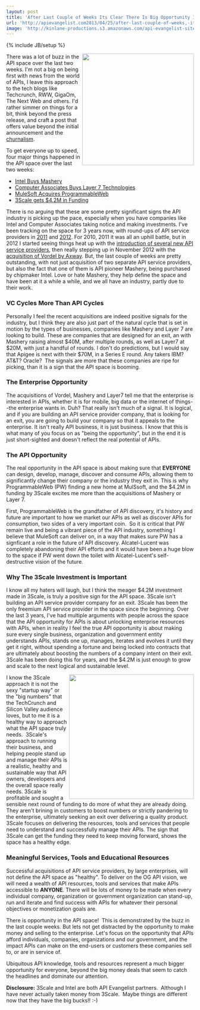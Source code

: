 ```yaml
---
layout: post
title: 'After Last Couple of Weeks Its Clear There Is Big Opportunity In The API Space'
url: 'http://apievangelist.com2013/04/25/after-last-couple-of-weeks,-its-clear-there-is-big-opportunity-in-api-the-space/'
image: 'http://kinlane-productions.s3.amazonaws.com/api-evangelist-site/blog/hundred-dollar-bills.jpg'
---
```

{% include JB/setup %}
<p>
     <img src="https://s3.amazonaws.com/kinlane-productions/hundred-dollar-bills.jpg"  width="300" align="right" />
</p>
<p>
     There was a lot of buzz in the API space over the last two weeks. I'm not a big on being first with news from the world of APIs, I leave this approach to the tech blogs like Techcrunch, RWW, GigaOm, The Next Web and others. I'd rather simmer on things for a bit, think beyond the press release, and craft a post that offers value beyond the initial announcement and the <a href="http://en.wikipedia.org/wiki/Churnalism">churnalism</a>.
</p>
<p>
     To get everyone up to speed, four major things happened in the API space over the last two weeks:
</p>
<ul>
     <li>
          <a href="http://readwrite.com/2013/04/17/intel-acquires-mashery">Intel Buys Mashery</a>
     </li>
     <li>
          <a href="http://www.ca.com/us/content/Integration/Layer-7-Technologies.aspx">Computer Associates Buys Layer 7 Technologies</a>
     </li>
     <li>
          <a href="http://blog.programmableweb.com/2013/04/23/programmableweb-joins-mulesoft/">MuleSoft Acquires ProgrammableWeb</a>
     </li>
     <li>
          <a href="http://www.3scale.net/2013/04/thank-you-to-investors-and-customers/">3Scale gets $4.2M in Funding</a>
     </li>
</ul>
<p>
     There is no arguing that these are some pretty significant signs the API industry is picking up the pace, especially when you have companies like Intel and Computer Associates taking notice and making investments. I've been tracking on the space for 3 years now, with round-ups of API service providers in <a title="API Service Providers 2011" href="http://blog.programmableweb.com/2011/10/19/api-service-provider-roundup/">2011</a> and <a href="/2012/06/15/api-service-provider-roundup-for-2012/">2012</a>. For 2010, 2011 it was all an uphill battle, but in 2012 I started seeing things heat up with the <a href="/2012/06/15/api-service-provider-roundup-for-2012/">introduction of several new API service providers</a>, then really stepping up in November 2012 with the <a href="/2012/11/13/axway-acquires-api-management-service-provider-vordel/">acquisition of Vordel by Axway</a>. But, the last couple of weeks are pretty outstanding, with not just acquisition of two separate API service providers, but also the fact that one of them is API pioneer Mashery, being purchased by chipmaker Intel. Love or hate Mashery, they help define the space and have been at it a while a while, and we all have an industry, partly due to their work.
</p>
<h3>
     VC Cycles More Than API Cycles
</h3>
<p>
     Personally I feel the recent acquisitions are indeed positive signals for the industry, but I think they are also just part of the natural cycle that is set in motion by the types of businesses, companies like Mashery and Layer 7 are looking to build. These are companies that are designed for an exit, an with Mashery raising almost $40M, after multiple rounds, as well as Layer7 at $20M, with just a handful of rounds. I don't do predictions, but I would say that Apigee is next with their $70M, in a Series E round. Any takers IBM? AT&amp;T? Oracle?  The signals are more that these companies are ripe for picking, than it is a sign that the API space is booming.
</p>
<h3>
     The Enterprise Opportunity
</h3>
<p>
     The acquisitions of Vordel, Mashery and Layer7 tell me that the enterprise is interested in APIs, whether it is for mobile, big data or the internet of things--the enterprise wants in. Duh? That really isn't much of a signal. It is logical, and if you are building an API service provider company, that is looking for an exit, you are going to build your company so that it appeals to the enterprise. It isn't really API business, it is just business. I know that this is what many of you focus on as "being the opportunity", but in the end it is just short-sighted and doesn't reflect the real potential of APIs.
</p>
<h3>
     The API Opportunity
</h3>
<p>
     The real opportunity in the API space is about making sure that <strong>EVERYONE</strong> can design, develop, manage, discover and consume APIs, allowing them to significantly change their company or the industry they exit in. This is why ProgrammableWeb (PW) finding a new home at MulSsoft, and the $4.2M in funding by 3Scale excites me more than the acquisitions of Mashery or Layer 7.
</p>
<p>
     First, ProgrammableWeb is the grandfather of API discovery, it's history and future are important to how we market our APIs as well as discover APIs for consumption, two sides of a very important coin.  So it is critical that PW remain live and being a vibrant piece of the API industry, something I believe that MuleSoft can deliver on, in a way that makes sure PW has a signficant a role in the future of API discovery. Alcatel-Lucent was completely abandoning their API efforts and it would have been a huge blow to the space if PW went down the toilet with Alcatel-Lucent's self-destructive vision of the future.
</p>
<h3>
     Why The 3Scale Investment is Important
</h3>
<p>
     I know all my haters will laugh, but I think the meager $4.2M investment made in 3Scale, is truly a positive sign for the API space. 3Scale isn't building an API service provider company for an exit. 3Scale has been the only freemium API service provider in the space since the beginning. Over the last 3 years, I've had multiple arguments with people across the space that the API opportunity for APIs is about unlocking enterprise resources with APIs, when in reality I feel the true API opportunity is about making sure every single business, organization and government entity understands APIs, stands one up, manages, iterates and evolves it until they get it right, without spending a fortune and being locked into contracts that are ultimately about boosting the numbers of a company intent on their exit. 3Scale has been doing this for years, and the $4.2M is just enough to grow and scale to the next logical and sustainable level.
</p>
<p>
     <img src="http://kinlane-productions.s3.amazonaws.com/api-craft/API-Craft-SFO-July-2012.png"  width="335" align="right" />
</p>
<p>
     I know the 3Scale approach it is not the sexy "startup way" or the "big numbers" that the TechCrunch and Silicon Valley audience loves, but to me it is a healthy way to approach what the API space truly needs.  3Scale's approach to running their business, and helping people stand up and manage their APIs is a realistic, healthy and sustainable way that API owners, developers and the overall space really needs. 3Scale is profitable and sought a sensible next round of funding to do more of what they are already doing. They aren't brining in customers to boost numbers or strictly pandering to the enterprise, ultimately seeking an exit over delivering a quality product. 3Scale focuses on delivering the resources, tools and services that people need to understand and successfully manage their APIs. The sign that 3Scale can get the funding they need to keep moving forward, shows the space has a healthy edge.
</p>
<h3>
     Meaningful Services, Tools and Educational Resources
</h3>
<p>
     Successful acquisitions of API service providers, by large enterprises, will not define the API space as "healthy". To deliver on the OG API vision, we will need a wealth of API resources, tools and services that make APIs accessible to <strong>ANYONE</strong>. There will be lots of money to be made when every individual company, organization or government organization can stand-up, run and iterate and find success with APIs for whatever their personal objectives or monetization goals are.
</p>
<p>
     There is opportunity in the API space!  This is demonstrated by the buzz in the last couple weeks. But lets not get distracted by the opportunity to make money and selling to the enterprise. Let's focus on the opportunity that APIs afford individuals, companies, organizations and our government, and the impact APIs can make on the end-users or customers these companies sell to, or are in service of.
</p>
<p>
     Ubiquitous API knowledge, tools and resources represent a much bigger opportunity for everyone, beyond the big money deals that seem to catch the headlines and dominate our attention.
</p>
<p>
     <strong>Disclosure:</strong> 3Scale and Intel are both API Evangelist partners.  Although I have never actually taken money from 3Scale.  Maybe things are different now that they have the big bucks!! :-)
</p>
